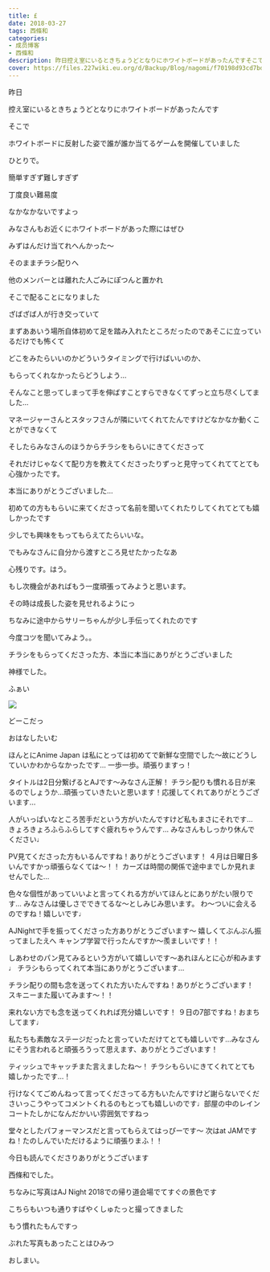 ```yaml
---
title: £
date: 2018-03-27
tags: 西條和
categories: 
- 成员博客
- 西條和
description: 昨日控え室にいるときちょうどとなりにホワイトボードがあったんですそこでホワイトボードに反射した姿で誰が誰か当てるゲームを開催してい...
cover: https://files.227wiki.eu.org/d/Backup/Blog/nagomi/f70198d93cd7bdae38c53bafb5e6b.jpg 
---
```








昨日






控え室にいるときちょうどとなりにホワイトボードがあったんです








そこで










ホワイトボードに反射した姿で誰が誰か当てるゲームを開催していました







ひとりで。









簡単すぎず難しすぎず








丁度良い難易度









なかなかないですよっ








みなさんもお近くにホワイトボードがあった際にはぜひ










みずはんだけ当てれへんかった〜











そのままチラシ配りへ









他のメンバーとは離れた人ごみにぽつんと置かれ









そこで配ることになりました









ざばざば人が行き交っていて








まずああいう場所自体初めて足を踏み入れたところだったのであそこに立っているだけでも怖くて













どこをみたらいいのかどういうタイミングで行けばいいのか、









もらってくれなかったらどうしよう…








そんなこと思ってしまって手を伸ばすことすらできなくてずっと立ち尽くしてました…









マネージャーさんとスタッフさんが隣にいてくれてたんですけどなかなか動くことができなくて









そしたらみなさんのほうからチラシをもらいにきてくださって








それだけじゃなくて配り方を教えてくださったりずっと見守ってくれててとても心強かったです。








本当にありがとうございました…












初めての方ももらいに来てくださって名前を聞いてくれたりしてくれてとても嬉しかったです










少しでも興味をもってもらえてたらいいな。











でもみなさんに自分から渡すところ見せたかったなあ









心残りです。はう。









もし次機会があればもう一度頑張ってみようと思います。










その時は成長した姿を見せれるようにっ










ちなみに途中からサリーちゃんが少し手伝ってくれたのです










今度コツを聞いてみよう。。












チラシをもらってくださった方、本当に本当にありがとうございました









神様でした。














ふぁい

![](https://files.227wiki.eu.org/d/Backup/Blog/nagomi/f70198d93cd7bdae38c53bafb5e6b.jpg)





どーこだっ











おはなしたいむ



ほんとにAnime Japan は私にとっては初めてで新鮮な空間でした〜故にどうしていいかわからなかったです…
一歩一歩。頑張りますっ！





タイトルは2日分繋げるとAJです〜みなさん正解！
チラシ配りも慣れる日が来るのでしょうか…頑張っていきたいと思います！応援してくれてありがとうございます…






人がいっぱいなところ苦手だという方がいたんですけど私もまさにそれです…
きょろきょろふらふらしてすぐ疲れちゃうんです…
みなさんもしっかり休んでください♩







PV見てくださった方もいるんですね！ありがとうございます！
４月は日曜日多いんですかっ頑張らなくては〜！！
カーズは時間の関係で途中までしか見れませんでした…






色々な個性があっていいよと言ってくれる方がいてほんとにありがたい限りです…
みなさんは優しさでできてるな〜としみじみ思います。
わ〜ついに会えるのですね！嬉しいです♩





AJNightで手を振ってくださった方ありがとうございます〜
嬉しくてぶんぶん振ってましたえへ
キャンプ学習で行ったんですか〜羨ましいです！！






しあわせのパン見てみるという方がいて嬉しいです〜あれほんとに心が和みます♩
チラシもらってくれて本当にありがとうございます…




チラシ配りの間も念を送ってくれた方いたんですね！ありがとうございます！
スキニーまた履いてみます〜！！





来れない方でも念を送ってくれれば充分嬉しいです！
９日の7部ですね！おまちしてます♩




私たちも素敵なステージだったと言っていただけてとても嬉しいです…みなさんにそう言われると頑張ろうって思えます、ありがとうございます！




ティッシュでキャッチまた言えましたね〜！
チラシもらいにきてくれてとても嬉しかったです…！





行けなくてごめんねって言ってくださってる方もいたんですけど謝らないでくださいっこうやってコメントくれるのもとっても嬉しいのです♩部屋の中のレインコートたしかになんだかいい雰囲気ですねっ






堂々としたパフォーマンスだと言ってもらえてはっぴーです〜
次はat JAMですね！たのしんでいただけるように頑張りまふ！！






今日も読んでくださりありがとうございます






西條和でした。








ちなみに写真はAJ Night 2018での帰り道会場でてすぐの景色です









こちらもいつも通りすばやくしゅたっと撮ってきました









もう慣れたもんですっ

















ぶれた写真もあったことはひみつ








おしまい。


